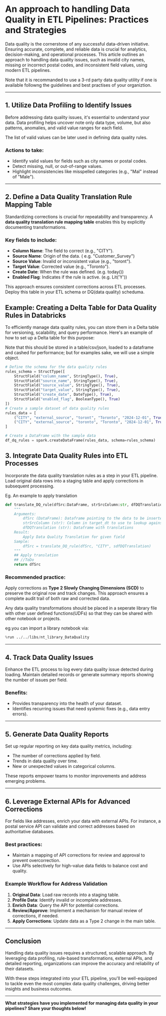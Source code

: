 # An approach to handling Data Quality in ETL Pipelines: Practices and Strategies

Data quality is the cornerstone of any successful data-driven initiative. Ensuring accurate, complete, and reliable data is crucial for analytics, decision-making, and operational processes. This article outlines an approach to handling data quality issues, such as invalid city names, missing or incorrect postal codes, and inconsistent field values, using modern ETL pipelines.

Note that it is recommanded to use a 3-rd party data quality utility if one is available followng the guidelines and best practises of your organiztion.

---

## 1. Utilize Data Profiling to Identify Issues

Before addressing data quality issues, it's essential to understand your data. Data profiling helps uncover note only data type, volume, but also patterns, anomalies, and valid value ranges for each field.

The list of valid values can be later used in defining data quality rules.

### Actions to take:
- Identify valid values for fields such as city names or postal codes.
- Detect missing, null, or out-of-range values.
- Highlight inconsistencies like misspelled categories (e.g., "Mal" instead of "Male").

---

## 2. Define a Data Quality Translation Rule Mapping Table

Standardizing corrections is crucial for repeatability and transparency. A **data quality translation rule mapping table** enables this by explicitly documenting transformations.

### Key fields to include:
- **Column Name**: The field to correct (e.g., "CITY").
- **Source Name**: Origin of the data. ( e.g. "Customer_Survey")
- **Source Value**: Invalid or inconsistent value (e.g., "toront").
- **Target Value**: Corrected value (e.g., "Toronto").
- **Create Date**: When the rule was defined. (e.g. today())
- **Enabled Flag**: Indicates if the rule is active. (e.g. Lit('Y'))

This approach ensures consistent corrections across ETL processes.  Deploy this table in your ETL schema or DQ(data quality) scheduma.

## Example: Creating a Delta Table for Data Quality Rules in Databricks

To efficiently manage data quality rules, you can store them in a Delta table for versioning, scalability, and query performance. Here's an example of how to set up a Delta table for this purpose:

Note that this should be stored in a table/csv/json, loaded to a dataframe and cashed for performance; but for examples sake, we will use a simple object.

```python
# Define the schema for the data quality rules
rules_schema = StructType([
    StructField("column_name", StringType(), True),
    StructField("source_name", StringType(), True),
    StructField("source_value", StringType(), True),
    StructField("target_value", StringType(), True),
    StructField("create_date", DateType(), True),
    StructField("enabled_flag", BooleanType(), True)
])
# Create a sample dataset of data quality rules
rules_data = [
    ("CITY", "external_source", "toront", "Toronto", "2024-12-01", True),
    ("CITY", "external_source", "toronto", "Toronto", "2024-12-01", True),
]

# Create a DataFrame with the sample data
df_dq_rules = spark.createDataFrame(rules_data, schema=rules_schema)
```

## 3. Integrate Data Quality Rules into ETL Processes

Incorporate the data quality translation rules as a step in your ETL pipeline. Load original data rows into a staging table and apply corrections in subsequent processing.

Eg. An example to apply translation
```python
def translate_DQ_rule(dfSrc:DataFrame, strSrcColumn:str, dfDQTranslation:DataFrame):
    """
    Arguments:
        dfSrc (DataFrame): Dataframe pointing to the data to be inserted.
        strSrcColumn (str): Column in target_dt to use to lookup against Code_Value_ID
        dfDQTranslation (str): Dataframe with translations
    Result:
        Apply Data Quality Translation for given field
    Sample: 
        dfSrc = translate_DQ_rule(dfSrc, "CITY", sdfDQTranslation)
    """
    ## Apply translation
    ## //ToDo
    return dfSrc
```

### Recommended practice:
Apply corrections as **Type 2 Slowly Changing Dimensions (SCD)** to preserve the original row and track changes. This approach ensures a complete audit trail of both raw and corrected data.

Any data quality transformations should be placed in a seperate library file with other user defined functions(UDFs) so that they can be shared with other notebook or projects.

eg.you can import a library notebook via:
```python
%run ../../libs/nt_library_DataQuality
```

---

## 4. Track Data Quality Issues

Enhance the ETL process to log every data quality issue detected during loading. Maintain detailed records or generate summary reports showing the number of issues per field.

### Benefits:
- Provides transparency into the health of your dataset.
- Identifies recurring issues that need systemic fixes (e.g., data entry errors).

---

## 5. Generate Data Quality Reports

Set up regular reporting on key data quality metrics, including:
- The number of corrections applied by field.
- Trends in data quality over time.
- New or unexpected values in categorical columns.

These reports empower teams to monitor improvements and address emerging problems.

---

## 6. Leverage External APIs for Advanced Corrections

For fields like addresses, enrich your data with external APIs. For instance, a postal service API can validate and correct addresses based on authoritative databases.

### Best practices:
- Maintain a mapping of API corrections for review and approval to prevent overcorrection.
- Use APIs selectively for high-value data fields to balance cost and quality.

### Example Workflow for Address Validation

1. **Original Data**: Load raw records into a staging table.
2. **Profile Data**: Identify invalid or incomplete addresses.
3. **Enrich Data**: Query the API for potential corrections.
4. **Review/Approve**: Implement a mechanism for manual review of corrections, if needed.
5. **Apply Corrections**: Update data as a Type 2 change in the main table.

---

## Conclusion

Handling data quality issues requires a structured, scalable approach. By leveraging data profiling, rule-based transformations, external APIs, and detailed reporting, organizations can improve the accuracy and reliability of their datasets.

With these steps integrated into your ETL pipeline, you'll be well-equipped to tackle even the most complex data quality challenges, driving better insights and business outcomes.

---

**What strategies have you implemented for managing data quality in your pipelines? Share your thoughts below!**
